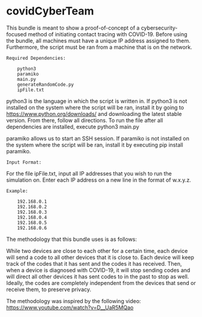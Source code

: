 # covidCyberTeam
This bundle is meant to show a proof-of-concept of a cybersecurity-focused method of initiating contact tracing with COVID-19. Before using the bundle, all machines must have a unique IP address assigned to them. Furthermore, the script must be ran from a machine that is on the network. 

	Required Dependencies:

		python3
		paramiko
		main.py
		generateRandomCode.py
		ipFile.txt
    
			
python3 is the language in which the script is written in. If python3 is not installed on the system where the script will be ran, install it by going to https://www.python.org/downloads/ and downloading the latest stable version. From there, follow all directions. To run the file after all dependencies are installed, execute python3 main.py

paramiko allows us to start an SSH session. If paramiko is not installed on the system where the script will be ran, install it by executing  pip install paramiko.

	Input Format:

For the file ipFile.txt, input all IP addresses that you wish to run the simulation on. Enter each IP address on a new line in the format of w.x.y.z.

	Example:

		192.168.0.1
		192.168.0.2
		192.168.0.3
  		192.168.0.4
	 	192.168.0.5
	 	192.168.0.6

The methodology that this bundle uses is as follows:
  
  While two devices are close to each other for a certain time, each device will send a code to all other devices that it is close to. Each device will keep track of the codes that it has sent and the codes it has received. Then, when a device is diagnosed with COVID-19, it will stop sending codes and will direct all other devices it has sent codes to in the past to stop as well. Ideally, the codes are completely independent from the devices that send or receive them, to preserve privacy.
  
  The methodology was inspired by the following video: https://www.youtube.com/watch?v=D__UaR5MQao
